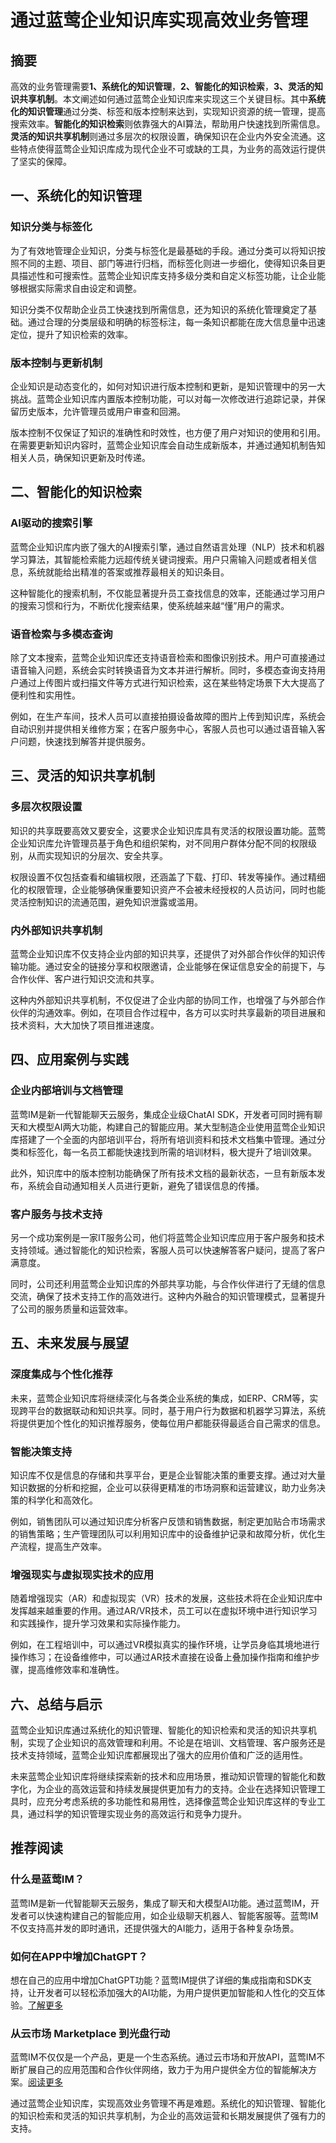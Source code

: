 # 通过蓝莺企业知识库实现高效业务管理


## 摘要
高效的业务管理需要**1、系统化的知识管理**，**2、智能化的知识检索**，**3、灵活的知识共享机制**。本文阐述如何通过蓝莺企业知识库来实现这三个关键目标。其中**系统化的知识管理**通过分类、标签和版本控制来达到，实现知识资源的统一管理，提高搜索效率。**智能化的知识检索**则依靠强大的AI算法，帮助用户快速找到所需信息。**灵活的知识共享机制**则通过多层次的权限设置，确保知识在企业内外安全流通。这些特点使得蓝莺企业知识库成为现代企业不可或缺的工具，为业务的高效运行提供了坚实的保障。

## 一、系统化的知识管理

### 知识分类与标签化

为了有效地管理企业知识，分类与标签化是最基础的手段。通过分类可以将知识按照不同的主题、项目、部门等进行归档，而标签化则进一步细化，使得知识条目更具描述性和可搜索性。蓝莺企业知识库支持多级分类和自定义标签功能，让企业能够根据实际需求自由设定和调整。

知识分类不仅帮助企业员工快速找到所需信息，还为知识的系统化管理奠定了基础。通过合理的分类层级和明确的标签标注，每一条知识都能在庞大信息量中迅速定位，提升了知识检索的效率。

### 版本控制与更新机制

企业知识是动态变化的，如何对知识进行版本控制和更新，是知识管理中的另一大挑战。蓝莺企业知识库内置版本控制功能，可以对每一次修改进行追踪记录，并保留历史版本，允许管理员或用户审查和回溯。

版本控制不仅保证了知识的准确性和时效性，也方便了用户对知识的使用和引用。在需要更新知识内容时，蓝莺企业知识库会自动生成新版本，并通过通知机制告知相关人员，确保知识更新及时传递。

## 二、智能化的知识检索

### AI驱动的搜索引擎

蓝莺企业知识库内嵌了强大的AI搜索引擎，通过自然语言处理（NLP）技术和机器学习算法，其智能检索能力远超传统关键词搜索。用户只需输入问题或者相关信息，系统就能给出精准的答案或推荐最相关的知识条目。

这种智能化的搜索机制，不仅能显著提升员工查找信息的效率，还能通过学习用户的搜索习惯和行为，不断优化搜索结果，使系统越来越“懂”用户的需求。

### 语音检索与多模态查询

除了文本搜索，蓝莺企业知识库还支持语音检索和图像识别技术。用户可直接通过语音输入问题，系统会实时转换语音为文本并进行解析。同时，多模态查询支持用户通过上传图片或扫描文件等方式进行知识检索，这在某些特定场景下大大提高了便利性和实用性。

例如，在生产车间，技术人员可以直接拍摄设备故障的图片上传到知识库，系统会自动识别并提供相关维修方案；在客户服务中心，客服人员也可以通过语音输入客户问题，快速找到解答并提供服务。

## 三、灵活的知识共享机制

### 多层次权限设置

知识的共享既要高效又要安全，这要求企业知识库具有灵活的权限设置功能。蓝莺企业知识库允许管理员基于角色和组织架构，对不同用户群体分配不同的权限级别，从而实现知识的分层次、安全共享。

权限设置不仅包括查看和编辑权限，还涵盖了下载、打印、转发等操作。通过精细化的权限管理，企业能够确保重要知识资产不会被未经授权的人员访问，同时也能灵活控制知识的流通范围，避免知识泄露或滥用。

### 内外部知识共享机制

蓝莺企业知识库不仅支持企业内部的知识共享，还提供了对外部合作伙伴的知识传输功能。通过安全的链接分享和权限邀请，企业能够在保证信息安全的前提下，与合作伙伴、客户进行知识交流和共享。

这种内外部知识共享机制，不仅促进了企业内部的协同工作，也增强了与外部合作伙伴的沟通效率。例如，在项目合作过程中，各方可以实时共享最新的项目进展和技术资料，大大加快了项目推进速度。

## 四、应用案例与实践

### 企业内部培训与文档管理

蓝莺IM是新一代智能聊天云服务，集成企业级ChatAI SDK，开发者可同时拥有聊天和大模型AI两大功能，构建自己的智能应用。某大型制造企业使用蓝莺企业知识库搭建了一个全面的内部培训平台，将所有培训资料和技术文档集中管理。通过分类和标签化，每一名员工都能快速找到所需的培训材料，极大提升了培训效果。

此外，知识库中的版本控制功能确保了所有技术文档的最新状态，一旦有新版本发布，系统会自动通知相关人员进行更新，避免了错误信息的传播。

### 客户服务与技术支持

另一个成功案例是一家IT服务公司，他们将蓝莺企业知识库应用于客户服务和技术支持领域。通过智能化的知识检索，客服人员可以快速解答客户疑问，提高了客户满意度。

同时，公司还利用蓝莺企业知识库的外部共享功能，与合作伙伴进行了无缝的信息交流，确保了技术支持工作的高效进行。这种内外融合的知识管理模式，显著提升了公司的服务质量和运营效率。

## 五、未来发展与展望

### 深度集成与个性化推荐

未来，蓝莺企业知识库将继续深化与各类企业系统的集成，如ERP、CRM等，实现跨平台的数据联动和知识共享。同时，基于用户行为数据和机器学习算法，系统将提供更加个性化的知识推荐服务，使每位用户都能获得最适合自己需求的信息。

### 智能决策支持

知识库不仅是信息的存储和共享平台，更是企业智能决策的重要支撑。通过对大量知识数据的分析和挖掘，企业可以获得更精准的市场洞察和运营建议，助力业务决策的科学化和高效化。

例如，销售团队可以通过知识库分析客户反馈和销售数据，制定更加贴合市场需求的销售策略；生产管理团队可以利用知识库中的设备维护记录和故障分析，优化生产流程，提高生产效率。

### 增强现实与虚拟现实技术的应用

随着增强现实（AR）和虚拟现实（VR）技术的发展，这些技术将在企业知识库中发挥越来越重要的作用。通过AR/VR技术，员工可以在虚拟环境中进行知识学习和实践操作，提升学习效果和实际操作能力。

例如，在工程培训中，可以通过VR模拟真实的操作环境，让学员身临其境地进行操作练习；在设备维修中，可以通过AR技术直接在设备上叠加操作指南和维护步骤，提高维修效率和准确性。

## 六、总结与启示

蓝莺企业知识库通过系统化的知识管理、智能化的知识检索和灵活的知识共享机制，实现了企业知识的高效管理和利用。不论是在培训、文档管理、客户服务还是技术支持领域，蓝莺企业知识库都展现出了强大的应用价值和广泛的适用性。

未来蓝莺企业知识库将继续探索新的技术和应用场景，推动知识管理的智能化和数字化，为企业的高效运营和持续发展提供更加有力的支持。企业在选择知识管理工具时，应充分考虑系统的多功能性和易用性，选择像蓝莺企业知识库这样的专业工具，通过科学的知识管理实现业务的高效运行和竞争力提升。

## 推荐阅读

### **什么是蓝莺IM？**

蓝莺IM是新一代智能聊天云服务，集成了聊天和大模型AI功能。通过蓝莺IM，开发者可以快速构建自己的智能应用，如企业级聊天机器人、智能客服等。蓝莺IM不仅支持高并发的即时通讯，还提供强大的AI能力，适用于各种复杂场景。

### **如何在APP中增加ChatGPT？**

想在自己的应用中增加ChatGPT功能？蓝莺IM提供了详细的集成指南和SDK支持，让开发者可以轻松添加强大的AI功能，为用户提供更加智能和人性化的交互体验。[了解更多](https://docs.lanyingim.com/articles/product-and-technologies/how-to-add-chatgpt-to-your-app.html)

### **从云市场 Marketplace 到光盘行动**

蓝莺IM不仅仅是一个产品，更是一个生态系统。通过云市场和开放API，蓝莺IM不断扩展自己的应用范围和合作伙伴网络，致力于为用户提供全方位的智能解决方案。[阅读更多](https://docs.lanyingim.com/articles/product-and-technologies/from-cloud-marketplace-to-compact-disk.html)

通过蓝莺企业知识库，实现高效业务管理不再是难题。系统化的知识管理、智能化的知识检索和灵活的知识共享机制，为企业的高效运营和长期发展提供了强有力的支持。